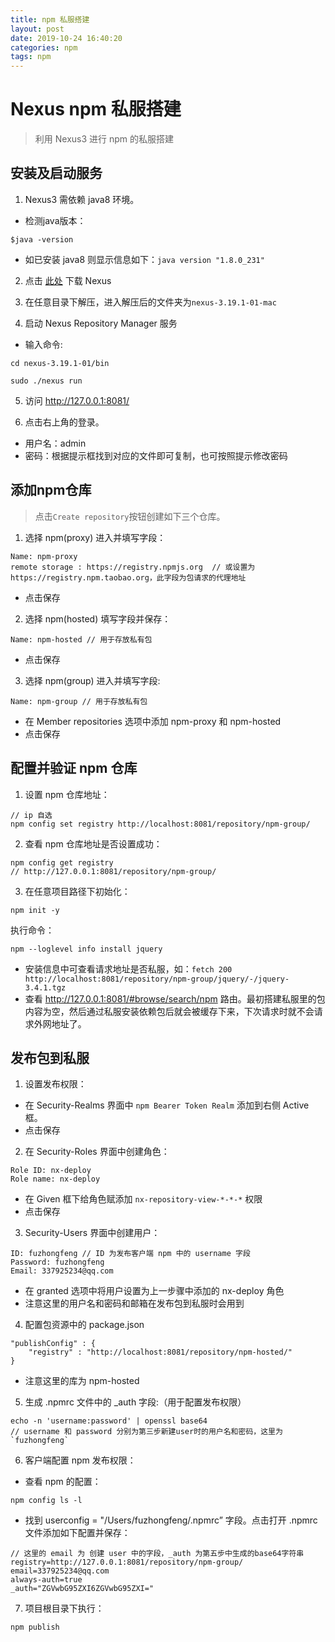 ```yaml
---
title: npm 私服搭建
layout: post
date: 2019-10-24 16:40:20
categories: npm
tags: npm
---
```


# Nexus npm 私服搭建
> 利用 Nexus3 进行 npm 的私服搭建

## 安装及启动服务
1.  Nexus3 需依赖 java8 环境。
* 检测java版本：
```
$java -version
```
* 如已安装 java8 则显示信息如下：`java version "1.8.0_231"`

2. 点击 [此处](https://www.sonatype.com/download-oss-sonatype) 下载 Nexus

3. 在任意目录下解压，进入解压后的文件夹为`nexus-3.19.1-01-mac`

4. 启动  Nexus Repository Manager 服务
* 输入命令:
```
cd nexus-3.19.1-01/bin

sudo ./nexus run
```

5. 访问 http://127.0.0.1:8081/

6. 点击右上角的登录。
* 用户名：admin
* 密码：根据提示框找到对应的文件即可复制，也可按照提示修改密码

## 添加npm仓库
> 点击`Create repository`按钮创建如下三个仓库。
1. 选择 npm(proxy) 进入并填写字段：
```
Name: npm-proxy
remote storage : https://registry.npmjs.org  // 或设置为https://registry.npm.taobao.org，此字段为包请求的代理地址
```
* 点击保存

2. 选择 npm(hosted) 填写字段并保存： 
```
Name: npm-hosted // 用于存放私有包
```
* 点击保存

3. 选择 npm(group) 进入并填写字段: 
```
Name: npm-group // 用于存放私有包
```
* 在 Member repositories 选项中添加 npm-proxy 和 npm-hosted
* 点击保存

## 配置并验证 npm 仓库

1. 设置 npm 仓库地址：
```
// ip 自选
npm config set registry http://localhost:8081/repository/npm-group/
```

2. 查看 npm 仓库地址是否设置成功：
```
npm config get registry
// http://127.0.0.1:8081/repository/npm-group/
```

3. 在任意项目路径下初始化：
```
npm init -y
```

执行命令：
```
npm --loglevel info install jquery
```
* 安装信息中可查看请求地址是否私服，如：`fetch 200 http://localhost:8081/repository/npm-group/jquery/-/jquery-3.4.1.tgz`
* 查看 http://127.0.0.1:8081/#browse/search/npm 路由。最初搭建私服里的包内容为空，然后通过私服安装依赖包后就会被缓存下来，下次请求时就不会请求外网地址了。

## 发布包到私服

1. 设置发布权限：
* 在 Security-Realms 界面中 `npm Bearer Token Realm` 添加到右侧 Active 框。
* 点击保存

2. 在 Security-Roles 界面中创建角色：
```
Role ID: nx-deploy
Role name: nx-deploy
```
* 在 Given 框下给角色赋添加 `nx-repository-view-*-*-*` 权限
* 点击保存

3. Security-Users 界面中创建用户：
```
ID: fuzhongfeng // ID 为发布客户端 npm 中的 username 字段
Password: fuzhongfeng
Email: 337925234@qq.com
```

* 在 granted 选项中将用户设置为上一步骤中添加的 nx-deploy 角色
* 注意这里的用户名和密码和邮箱在发布包到私服时会用到

4. 配置包资源中的 package.json
```
"publishConfig" : {
    "registry" : "http://localhost:8081/repository/npm-hosted/"
}
```
* 注意这里的库为 npm-hosted

5. 生成 .npmrc 文件中的 _auth 字段:（用于配置发布权限）
```
echo -n 'username:password' | openssl base64
// username 和 password 分别为第三步新建user时的用户名和密码，这里为`fuzhongfeng`
```

6. 客户端配置 npm 发布权限：
* 查看 npm 的配置：
```
npm config ls -l
```
* 找到 userconfig = "/Users/fuzhongfeng/.npmrc” 字段。点击打开 .npmrc 文件添加如下配置并保存：
```
// 这里的 email 为 创建 user 中的字段，_auth 为第五步中生成的base64字符串
registry=http://127.0.0.1:8081/repository/npm-group/
email=337925234@qq.com
always-auth=true
_auth="ZGVwbG95ZXI6ZGVwbG95ZXI="
```

7. 项目根目录下执行：
```
npm publish
```